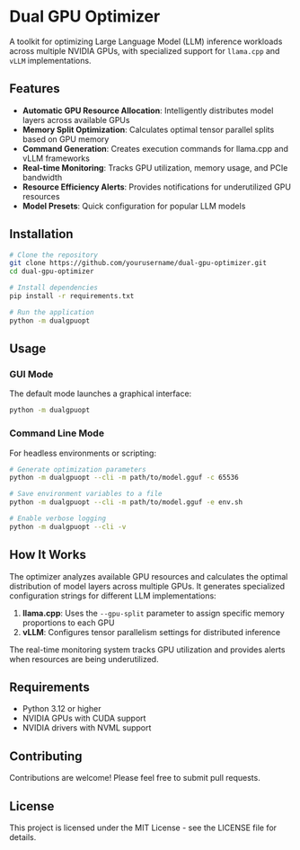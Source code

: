 # Dual GPU Optimizer

A toolkit for optimizing Large Language Model (LLM) inference workloads across multiple NVIDIA GPUs, with specialized support for `llama.cpp` and `vLLM` implementations.

## Features

- **Automatic GPU Resource Allocation**: Intelligently distributes model layers across available GPUs
- **Memory Split Optimization**: Calculates optimal tensor parallel splits based on GPU memory
- **Command Generation**: Creates execution commands for llama.cpp and vLLM frameworks
- **Real-time Monitoring**: Tracks GPU utilization, memory usage, and PCIe bandwidth
- **Resource Efficiency Alerts**: Provides notifications for underutilized GPU resources
- **Model Presets**: Quick configuration for popular LLM models

## Installation

```bash
# Clone the repository
git clone https://github.com/yourusername/dual-gpu-optimizer.git
cd dual-gpu-optimizer

# Install dependencies
pip install -r requirements.txt

# Run the application
python -m dualgpuopt
```

## Usage

### GUI Mode

The default mode launches a graphical interface:

```bash
python -m dualgpuopt
```

### Command Line Mode

For headless environments or scripting:

```bash
# Generate optimization parameters
python -m dualgpuopt --cli -m path/to/model.gguf -c 65536

# Save environment variables to a file
python -m dualgpuopt --cli -m path/to/model.gguf -e env.sh

# Enable verbose logging
python -m dualgpuopt --cli -v
```

## How It Works

The optimizer analyzes available GPU resources and calculates the optimal distribution of model layers across multiple GPUs. It generates specialized configuration strings for different LLM implementations:

1. **llama.cpp**: Uses the `--gpu-split` parameter to assign specific memory proportions to each GPU
2. **vLLM**: Configures tensor parallelism settings for distributed inference

The real-time monitoring system tracks GPU utilization and provides alerts when resources are being underutilized.

## Requirements

- Python 3.12 or higher
- NVIDIA GPUs with CUDA support
- NVIDIA drivers with NVML support

## Contributing

Contributions are welcome! Please feel free to submit pull requests.

## License

This project is licensed under the MIT License - see the LICENSE file for details.
